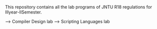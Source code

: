 This repository contains all the lab programs of JNTU R18 regulations for IIIyear-IISemester.

--> Compiler Design lab
--> Scripting Languages lab

